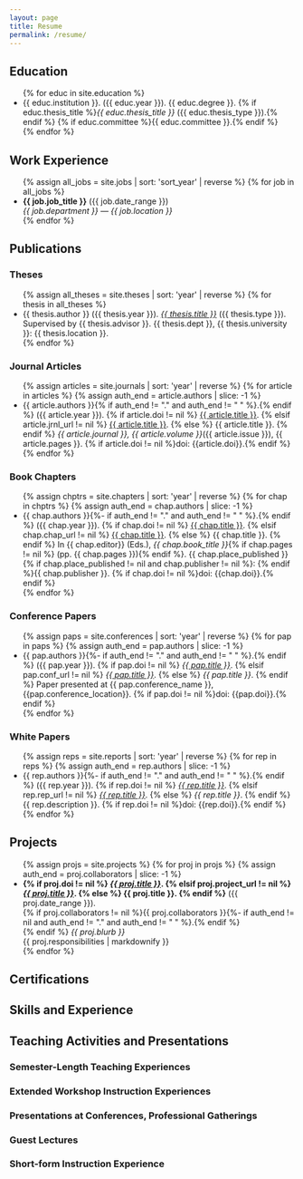 ```yaml
---
layout: page
title: Resume
permalink: /resume/
---
```


<h2>Education</h2>

<ul>
{% for educ in site.education %}
<li>{{ educ.institution }}. ({{ educ.year }}). {{ educ.degree }}.
{% if educ.thesis_title %}<i>{{ educ.thesis_title }}</i> ({{ educ.thesis_type }}).{% endif %}
{% if educ.committee %}{{ educ.committee }}.{% endif %}
</li>
{% endfor %}
</ul>

<h2>Work Experience</h2>

<ul>
{% assign all_jobs = site.jobs | sort: 'sort_year' | reverse %}
{% for job in all_jobs %}
<li><b>{{ job.job_title }}</b> ({{ job.date_range }})<br />
<i>{{ job.department }} &mdash; {{ job.location }}</i>
</li>
{% endfor %}
</ul>

<h2>Publications</h2>

<h3>Theses</h3>

<ul>
{% assign all_theses = site.theses | sort: 'year' | reverse %}
{% for thesis in all_theses %}
<li>{{ thesis.author }} ({{ thesis.year }}).
<i><a href="{{ thesis.thesis_url }}">{{ thesis.title }}</a></i> ({{ thesis.type }}). Supervised by {{ thesis.advisor }}. {{ thesis.dept }}, {{ thesis.university }}: {{ thesis.location }}.
</li>
{% endfor %}
</ul>

<h3>Journal Articles</h3>

<ul>
{% assign articles = site.journals | sort: 'year' | reverse %}
{% for article in articles %}
{% assign auth_end = article.authors | slice: -1 %}
<li>{{ article.authors }}{% if auth_end != "." and auth_end != " " %}.{% endif %}
({{ article.year }}).
{% if article.doi != nil %}
<a href="https://dx.doi.org/{{ article.doi }}">{{ article.title }}</a>.
{% elsif article.jrnl_url != nil %}
<a href="{{ article.jrnl_url }}">{{ article.title }}</a>.
{% else %}
{{ article.title }}.
{% endif %}
<i>{{ article.journal }}, {{ article.volume }}</i>({{ article.issue }}), {{ article.pages }}.
{% if article.doi != nil %}doi: {{article.doi}}.{% endif %}
</li>
{% endfor %}
</ul>

<h3>Book Chapters</h3>

<ul>
{% assign chptrs = site.chapters | sort: 'year' | reverse %}
{% for chap in chptrs %}
{% assign auth_end = chap.authors | slice: -1 %}
<li>{{ chap.authors }}{%- if auth_end != "." and auth_end != " " %}.{% endif %}
({{ chap.year }}).
{% if chap.doi != nil %}
<a href="https://dx.doi.org/{{ chap.doi }}">{{ chap.title }}</a>.
{% elsif chap.chap_url != nil %}
<a href="{{ chap.chap_url }}">{{ chap.title }}</a>.
{% else %}
{{ chap.title }}.
{% endif %}
In {{ chap.editor}} (Eds.), <i>{{ chap.book_title }}</i>{% if chap.pages != nil %} (pp. {{ chap.pages }}){% endif %}.
{{ chap.place_published }}{% if chap.place_published != nil and chap.publisher != nil %}: {% endif %}{{ chap.publisher }}.
{% if chap.doi != nil %}doi: {{chap.doi}}.{% endif %}
</li>
{% endfor %}
</ul>

<h3>Conference Papers</h3>

<ul>
{% assign paps = site.conferences | sort: 'year' | reverse %}
{% for pap in paps %}
{% assign auth_end = pap.authors | slice: -1 %}
<li>{{ pap.authors }}{%- if auth_end != "." and auth_end != " " %}.{% endif %}
({{ pap.year }}).
{% if pap.doi != nil %}
<a href="https://dx.doi.org/{{ pap.doi }}"><i>{{ pap.title }}</i></a>.
{% elsif pap.conf_url != nil %}
<a href="{{ pap.conf_url }}"><i>{{ pap.title }}</i></a>.
{% else %}
<i>{{ pap.title }}</i>.
{% endif %}
Paper presented at {{ pap.conference_name }}, {{pap.conference_location}}.
{% if pap.doi != nil %}doi: {{pap.doi}}.{% endif %}
</li>
{% endfor %}
</ul>

<h3>White Papers</h3>

<ul>
{% assign reps = site.reports | sort: 'year' | reverse %}
{% for rep in reps %}
{% assign auth_end = rep.authors | slice: -1 %}
<li>{{ rep.authors }}{%- if auth_end != "." and auth_end != " " %}.{% endif %}
({{ rep.year }}).
{% if rep.doi != nil %}
<a href="https://dx.doi.org/{{ rep.doi }}"><i>{{ rep.title }}</i></a>.
{% elsif rep.rep_url != nil %}
<a href="{{ rep.rep_url }}"><i>{{ rep.title }}</i></a>.
{% else %}
<i>{{ rep.title }}</i>.
{% endif %}
{{ rep.description }}.
{% if rep.doi != nil %}doi: {{rep.doi}}.{% endif %}
</li>
{% endfor %}
</ul>

<h2>Projects</h2>

<ul>
{% assign projs = site.projects %}
{% for proj in projs %}
{% assign auth_end = proj.collaborators | slice: -1 %}
<li><b>
{% if proj.doi != nil %}
<a href="https://dx.doi.org/{{ proj.doi }}"><i>{{ proj.title }}</i></a>.
{% elsif proj.project_url != nil %}
<a href="{{ proj.project_url }}"><i>{{ proj.title }}</i></a>.
{% else %}
{{ proj.title }}.
{% endif %}</b> ({{ proj.date_range }}).<br />
{% if proj.collaborators != nil %}{{ proj.collaborators }}{%- if auth_end != nil and auth_end != "." and auth_end != " " %}.{% endif %}<br />{% endif %}
<i>{{ proj.blurb }}</i><br />
{{ proj.responsibilities | markdownify }}
</li>
{% endfor %}
</ul>

<h2>Certifications</h2>

<h2>Skills and Experience</h2>

<h2>Teaching Activities and Presentations</h2>

<h3>Semester-Length Teaching Experiences</h3>

<h3>Extended Workshop Instruction Experiences</h3>

<h3>Presentations at Conferences, Professional Gatherings</h3>

<h3>Guest Lectures</h3>

<h3>Short-form Instruction Experience</h3>
